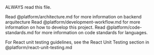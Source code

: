 ALWAYS read this file.

Read @platform/architecture.md for more information on backend arquitecture
Read @platform/development-workflow.md for more information on how to develop this project.
Read @platform/code-standards.md for more information on code standards for languages.

For React unit testing guidelines, see the React Unit Testing section in
@platform/react-unit-testing.md

